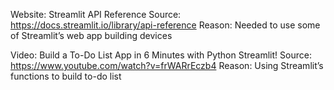 Website: Streamlit API Reference
Source: https://docs.streamlit.io/library/api-reference
Reason: Needed to use some of Streamlit’s web app building devices

Video: Build a To-Do List App in 6 Minutes with Python Streamlit!
Source: https://www.youtube.com/watch?v=frWARrEczb4
Reason: Using Streamlit’s functions to build to-do list




